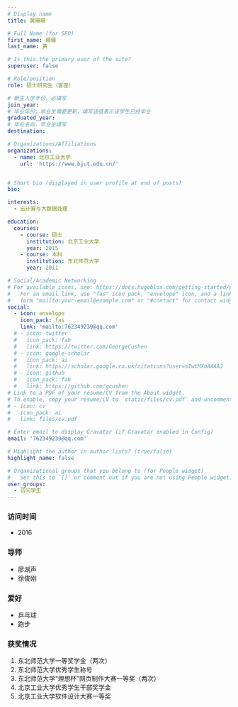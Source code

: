 ```yaml
---
# Display name
title: 黄珊珊

# Full Name (for SEO)
first_name: 珊珊
last_name: 黄

# Is this the primary user of the site?
superuser: false

# Role/position
role: 硕士研究生（客座）

# 新生入学年份，必填写
join_year: 
# 毕业年份，毕业生需要更新，填写该值表示该学生已经毕业
graduated_year: 
# 毕业去向，毕业生填写
destination: 

# Organizations/Affiliations
organizations:
  - name: 北京工业大学
    url: 'https://www.bjut.edu.cn/'


# Short bio (displayed in user profile at end of posts)
bio:

interests:
  - 云计算与大数据处理

education:
  courses:
    - course: 硕士
      institution: 北京工业大学
      year: 2015
    - course: 本科
      institution: 东北师范大学
      year: 2011

# Social/Academic Networking
# For available icons, see: https://docs.hugoblox.com/getting-started/page-builder/#icons
#   For an email link, use "fas" icon pack, "envelope" icon, and a link in the
#   form "mailto:your-email@example.com" or "#contact" for contact widget.
social:
  - icon: envelope
    icon_pack: fas
    link: 'mailto:762349239@qq.com'
  # - icon: twitter
  #   icon_pack: fab
  #   link: https://twitter.com/GeorgeCushen
  # - icon: google-scholar
  #   icon_pack: ai
  #   link: https://scholar.google.co.uk/citations?user=sIwtMXoAAAAJ
  # - icon: github
  #   icon_pack: fab
  #   link: https://github.com/gcushen
# Link to a PDF of your resume/CV from the About widget.
# To enable, copy your resume/CV to `static/files/cv.pdf` and uncomment the lines below.
# - icon: cv
#   icon_pack: ai
#   link: files/cv.pdf

# Enter email to display Gravatar (if Gravatar enabled in Config)
email: '762349239@qq.com'

# Highlight the author in author lists? (true/false)
highlight_name: false

# Organizational groups that you belong to (for People widget)
#   Set this to `[]` or comment out if you are not using People widget.
user_groups:
  - 访问学生
---
```

### **访问时间**
 - 2016
 
### **导师** 
 - 廖湖声
 - 徐俊刚

### **爱好**
 - 乒乓球
 - 跑步

### **获奖情况**
1. 东北师范大学一等奖学金（两次）
2. 东北师范大学优秀学生称号
3. 东北师范大学“理想杯”网页制作大赛一等奖（两次）
4. 北京工业大学优秀学生干部奖学金
5. 北京工业大学软件设计大赛一等奖
